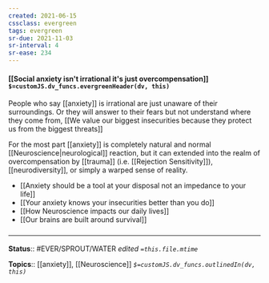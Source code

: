 ```yaml
---
created: 2021-06-15
cssclass: evergreen
tags: evergreen
sr-due: 2021-11-03
sr-interval: 4
sr-ease: 234
---
```


#### [[Social anxiety isn't irrational it's just overcompensation]] `$=customJS.dv_funcs.evergreenHeader(dv, this)`

People who say [[anxiety]] is irrational are just unaware of their surroundings. Or they will answer to their fears but not understand where they come from, [[We value our biggest insecurities because they protect us from the biggest threats]]

For the most part [[anxiety]] is completely natural and normal [[Neuroscience|neurological]] reaction, but it can extended into the realm of overcompensation by [[trauma]] (i.e. [[Rejection Sensitivity]]), [[neurodiversity]], or simply a warped sense of reality.

- [[Anxiety should be a tool at your disposal not an impedance to your life]]
- [[Your anxiety knows your insecurities better than you do]]
- [[How Neuroscience impacts our daily lives]]
- [[Our brains are built around survival]]

### <hr class="footnote"/>

**Status**:: #EVER/SPROUT/WATER 
*edited `=this.file.mtime`*

**Topics**:: [[anxiety]], [[Neuroscience]]
*`$=customJS.dv_funcs.outlinedIn(dv, this)`*
